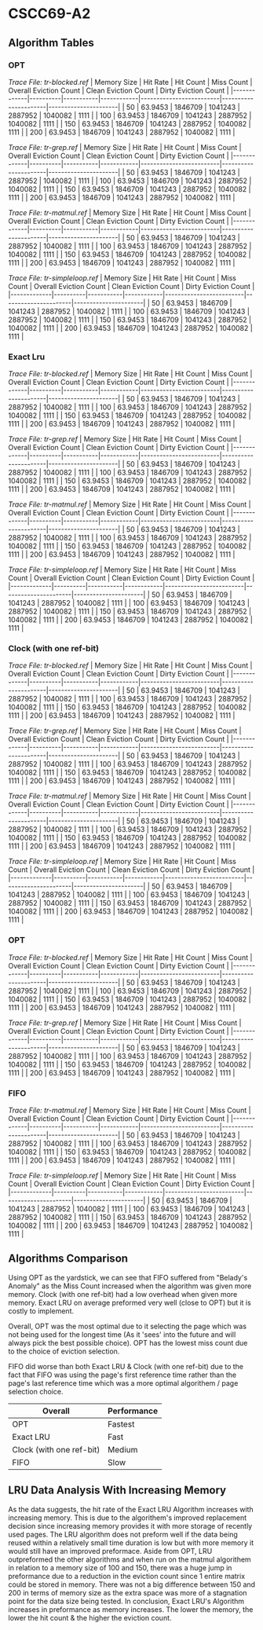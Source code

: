 # CSCC69-A2

## Algorithm Tables

### OPT
_Trace File: tr-blocked.ref_
| Memory Size | Hit Rate | Hit Count | Miss Count | Overall Eviction Count  | Clean Eviction Count | Dirty Eviction Count |
|-------------|----------|-----------|------------|-------------------------|----------------------|----------------------|
| 50          | 63.9453  | 1846709   | 1041243    | 2887952                 | 1040082              | 1111                 |
| 100         | 63.9453  | 1846709   | 1041243    | 2887952                 | 1040082              | 1111                 |
| 150         | 63.9453  | 1846709   | 1041243    | 2887952                 | 1040082              | 1111                 |
| 200         | 63.9453  | 1846709   | 1041243    | 2887952                 | 1040082              | 1111                 |


_Trace File: tr-grep.ref_
| Memory Size | Hit Rate | Hit Count | Miss Count | Overall Eviction Count  | Clean Eviction Count | Dirty Eviction Count |
|-------------|----------|-----------|------------|-------------------------|----------------------|----------------------|
| 50          | 63.9453  | 1846709   | 1041243    | 2887952                 | 1040082              | 1111                 |
| 100         | 63.9453  | 1846709   | 1041243    | 2887952                 | 1040082              | 1111                 |
| 150         | 63.9453  | 1846709   | 1041243    | 2887952                 | 1040082              | 1111                 |
| 200         | 63.9453  | 1846709   | 1041243    | 2887952                 | 1040082              | 1111                 |


_Trace File: tr-matmul.ref_
| Memory Size | Hit Rate | Hit Count | Miss Count | Overall Eviction Count  | Clean Eviction Count | Dirty Eviction Count |
|-------------|----------|-----------|------------|-------------------------|----------------------|----------------------|
| 50          | 63.9453  | 1846709   | 1041243    | 2887952                 | 1040082              | 1111                 |
| 100         | 63.9453  | 1846709   | 1041243    | 2887952                 | 1040082              | 1111                 |
| 150         | 63.9453  | 1846709   | 1041243    | 2887952                 | 1040082              | 1111                 |
| 200         | 63.9453  | 1846709   | 1041243    | 2887952                 | 1040082              | 1111                 |


_Trace File: tr-simpleloop.ref_
| Memory Size | Hit Rate | Hit Count | Miss Count | Overall Eviction Count  | Clean Eviction Count | Dirty Eviction Count |
|-------------|----------|-----------|------------|-------------------------|----------------------|----------------------|
| 50          | 63.9453  | 1846709   | 1041243    | 2887952                 | 1040082              | 1111                 |
| 100         | 63.9453  | 1846709   | 1041243    | 2887952                 | 1040082              | 1111                 |
| 150         | 63.9453  | 1846709   | 1041243    | 2887952                 | 1040082              | 1111                 |
| 200         | 63.9453  | 1846709   | 1041243    | 2887952                 | 1040082              | 1111                 |


### Exact Lru
_Trace File: tr-blocked.ref_
| Memory Size | Hit Rate | Hit Count | Miss Count | Overall Eviction Count  | Clean Eviction Count | Dirty Eviction Count |
|-------------|----------|-----------|------------|-------------------------|----------------------|----------------------|
| 50          | 63.9453  | 1846709   | 1041243    | 2887952                 | 1040082              | 1111                 |
| 100         | 63.9453  | 1846709   | 1041243    | 2887952                 | 1040082              | 1111                 |
| 150         | 63.9453  | 1846709   | 1041243    | 2887952                 | 1040082              | 1111                 |
| 200         | 63.9453  | 1846709   | 1041243    | 2887952                 | 1040082              | 1111                 |


_Trace File: tr-grep.ref_
| Memory Size | Hit Rate | Hit Count | Miss Count | Overall Eviction Count  | Clean Eviction Count | Dirty Eviction Count |
|-------------|----------|-----------|------------|-------------------------|----------------------|----------------------|
| 50          | 63.9453  | 1846709   | 1041243    | 2887952                 | 1040082              | 1111                 |
| 100         | 63.9453  | 1846709   | 1041243    | 2887952                 | 1040082              | 1111                 |
| 150         | 63.9453  | 1846709   | 1041243    | 2887952                 | 1040082              | 1111                 |
| 200         | 63.9453  | 1846709   | 1041243    | 2887952                 | 1040082              | 1111                 |


_Trace File: tr-matmul.ref_
| Memory Size | Hit Rate | Hit Count | Miss Count | Overall Eviction Count  | Clean Eviction Count | Dirty Eviction Count |
|-------------|----------|-----------|------------|-------------------------|----------------------|----------------------|
| 50          | 63.9453  | 1846709   | 1041243    | 2887952                 | 1040082              | 1111                 |
| 100         | 63.9453  | 1846709   | 1041243    | 2887952                 | 1040082              | 1111                 |
| 150         | 63.9453  | 1846709   | 1041243    | 2887952                 | 1040082              | 1111                 |
| 200         | 63.9453  | 1846709   | 1041243    | 2887952                 | 1040082              | 1111                 |


_Trace File: tr-simpleloop.ref_
| Memory Size | Hit Rate | Hit Count | Miss Count | Overall Eviction Count  | Clean Eviction Count | Dirty Eviction Count |
|-------------|----------|-----------|------------|-------------------------|----------------------|----------------------|
| 50          | 63.9453  | 1846709   | 1041243    | 2887952                 | 1040082              | 1111                 |
| 100         | 63.9453  | 1846709   | 1041243    | 2887952                 | 1040082              | 1111                 |
| 150         | 63.9453  | 1846709   | 1041243    | 2887952                 | 1040082              | 1111                 |
| 200         | 63.9453  | 1846709   | 1041243    | 2887952                 | 1040082              | 1111                 |


### Clock (with one ref-bit)
_Trace File: tr-blocked.ref_
| Memory Size | Hit Rate | Hit Count | Miss Count | Overall Eviction Count  | Clean Eviction Count | Dirty Eviction Count |
|-------------|----------|-----------|------------|-------------------------|----------------------|----------------------|
| 50          | 63.9453  | 1846709   | 1041243    | 2887952                 | 1040082              | 1111                 |
| 100         | 63.9453  | 1846709   | 1041243    | 2887952                 | 1040082              | 1111                 |
| 150         | 63.9453  | 1846709   | 1041243    | 2887952                 | 1040082              | 1111                 |
| 200         | 63.9453  | 1846709   | 1041243    | 2887952                 | 1040082              | 1111                 |


_Trace File: tr-grep.ref_
| Memory Size | Hit Rate | Hit Count | Miss Count | Overall Eviction Count  | Clean Eviction Count | Dirty Eviction Count |
|-------------|----------|-----------|------------|-------------------------|----------------------|----------------------|
| 50          | 63.9453  | 1846709   | 1041243    | 2887952                 | 1040082              | 1111                 |
| 100         | 63.9453  | 1846709   | 1041243    | 2887952                 | 1040082              | 1111                 |
| 150         | 63.9453  | 1846709   | 1041243    | 2887952                 | 1040082              | 1111                 |
| 200         | 63.9453  | 1846709   | 1041243    | 2887952                 | 1040082              | 1111                 |


_Trace File: tr-matmul.ref_
| Memory Size | Hit Rate | Hit Count | Miss Count | Overall Eviction Count  | Clean Eviction Count | Dirty Eviction Count |
|-------------|----------|-----------|------------|-------------------------|----------------------|----------------------|
| 50          | 63.9453  | 1846709   | 1041243    | 2887952                 | 1040082              | 1111                 |
| 100         | 63.9453  | 1846709   | 1041243    | 2887952                 | 1040082              | 1111                 |
| 150         | 63.9453  | 1846709   | 1041243    | 2887952                 | 1040082              | 1111                 |
| 200         | 63.9453  | 1846709   | 1041243    | 2887952                 | 1040082              | 1111                 |


_Trace File: tr-simpleloop.ref_
| Memory Size | Hit Rate | Hit Count | Miss Count | Overall Eviction Count  | Clean Eviction Count | Dirty Eviction Count |
|-------------|----------|-----------|------------|-------------------------|----------------------|----------------------|
| 50          | 63.9453  | 1846709   | 1041243    | 2887952                 | 1040082              | 1111                 |
| 100         | 63.9453  | 1846709   | 1041243    | 2887952                 | 1040082              | 1111                 |
| 150         | 63.9453  | 1846709   | 1041243    | 2887952                 | 1040082              | 1111                 |
| 200         | 63.9453  | 1846709   | 1041243    | 2887952                 | 1040082              | 1111                 |


### OPT
_Trace File: tr-blocked.ref_
| Memory Size | Hit Rate | Hit Count | Miss Count | Overall Eviction Count  | Clean Eviction Count | Dirty Eviction Count |
|-------------|----------|-----------|------------|-------------------------|----------------------|----------------------|
| 50          | 63.9453  | 1846709   | 1041243    | 2887952                 | 1040082              | 1111                 |
| 100         | 63.9453  | 1846709   | 1041243    | 2887952                 | 1040082              | 1111                 |
| 150         | 63.9453  | 1846709   | 1041243    | 2887952                 | 1040082              | 1111                 |
| 200         | 63.9453  | 1846709   | 1041243    | 2887952                 | 1040082              | 1111                 |


_Trace File: tr-grep.ref_
| Memory Size | Hit Rate | Hit Count | Miss Count | Overall Eviction Count  | Clean Eviction Count | Dirty Eviction Count |
|-------------|----------|-----------|------------|-------------------------|----------------------|----------------------|
| 50          | 63.9453  | 1846709   | 1041243    | 2887952                 | 1040082              | 1111                 |
| 100         | 63.9453  | 1846709   | 1041243    | 2887952                 | 1040082              | 1111                 |
| 150         | 63.9453  | 1846709   | 1041243    | 2887952                 | 1040082              | 1111                 |
| 200         | 63.9453  | 1846709   | 1041243    | 2887952                 | 1040082              | 1111                 |

### FIFO
_Trace File: tr-matmul.ref_
| Memory Size | Hit Rate | Hit Count | Miss Count | Overall Eviction Count  | Clean Eviction Count | Dirty Eviction Count |
|-------------|----------|-----------|------------|-------------------------|----------------------|----------------------|
| 50          | 63.9453  | 1846709   | 1041243    | 2887952                 | 1040082              | 1111                 |
| 100         | 63.9453  | 1846709   | 1041243    | 2887952                 | 1040082              | 1111                 |
| 150         | 63.9453  | 1846709   | 1041243    | 2887952                 | 1040082              | 1111                 |
| 200         | 63.9453  | 1846709   | 1041243    | 2887952                 | 1040082              | 1111                 |


_Trace File: tr-simpleloop.ref_
| Memory Size | Hit Rate | Hit Count | Miss Count | Overall Eviction Count  | Clean Eviction Count | Dirty Eviction Count |
|-------------|----------|-----------|------------|-------------------------|----------------------|----------------------|
| 50          | 63.9453  | 1846709   | 1041243    | 2887952                 | 1040082              | 1111                 |
| 100         | 63.9453  | 1846709   | 1041243    | 2887952                 | 1040082              | 1111                 |
| 150         | 63.9453  | 1846709   | 1041243    | 2887952                 | 1040082              | 1111                 |
| 200         | 63.9453  | 1846709   | 1041243    | 2887952                 | 1040082              | 1111                 |

## Algorithms Comparison
Using OPT as the yardstick, we can see that 
FIFO suffered from "Belady's Anomaly" as the Miss Count increased when the algorithm was given more memory.
Clock (with one ref-bit) had a low overhead when given more memory.
Exact LRU on average preformed very well (close to OPT) but it is costly to implement.

Overall, OPT was the most optimal due to it selecting the page which was not being used for the longest time (As it 'sees' into the future and will always pick the best possible choice). OPT has the lowest miss count due to the choice of eviction selection.

FIFO did worse than both Exact LRU & Clock (with one ref-bit) due to the fact that FIFO was using the page's first reference time rather than the page's last reference time which was a more optimal algorithem / page selection choice.

| Overall | Performance |
|---|---|
| OPT  | Fastest |
| Exact LRU | Fast |
| Clock (with one ref-bit) | Medium |
| FIFO | Slow |

## LRU Data Analysis With Increasing Memory
As the data suggests, the hit rate of the Exact LRU Algorithm increases with increasing memory. This is due to the algorithem's improved replacement decision since increasing memory provides it with more storage of recently used pages. The LRU algorithm does not preform well if the data being reused within a relatively small time duration is low but with more memory it would still have an improved preformace. Aside from OPT, LRU outpreformed the other algorithms and when run on the matmul algorithem in relation to a memory size of 100 and 150, there was a huge jump in preformance due to a reduction in the eviction count since 1 entire matrix could be stored in memory. There was not a big difference between 150 and 200 in terms of memory size as the extra space was more of a stagnation point for the data size being tested. In conclusion, Exact LRU's Algorithm increases in preformance as memory increases. The lower the memory, the lower the hit count & the higher the eviction count.
